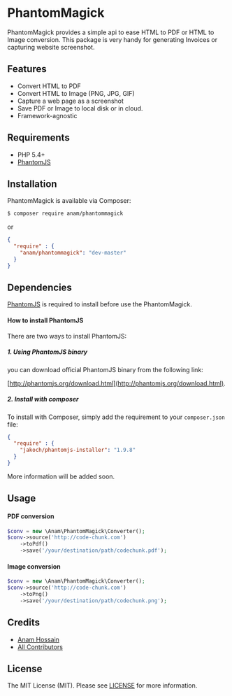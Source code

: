 # PhantomMagick

PhantomMagick provides a simple api to ease HTML to PDF or HTML to Image conversion. This package is very handy for generating Invoices or capturing website screenshot.

## Features

- Convert HTML to PDF
- Convert HTML to Image (PNG, JPG, GIF)
- Capture a web page as a screenshot
- Save PDF or Image to local disk or in cloud.
- Framework-agnostic

## Requirements

- PHP 5.4+
- [PhantomJS](http://phantomjs.org)

## Installation

PhantomMagick is available via Composer:

```bash
$ composer require anam/phantommagick
```

or 

```json
{
  "require" : {
    "anam/phantommagick": "dev-master"
  }
}
```

## Dependencies

[PhantomJS](http://phantomjs.org/download.html) is required to install before use the PhantomMagick.

#### How to install PhantomJS

There are two ways to install PhantomJS:

##### 1. Using PhantomJS binary

you can download official PhantomJS binary from the following link:

[http://phantomjs.org/download.html](http://phantomjs.org/download.html).

##### 2. Install with composer

To install with Composer, simply add the requirement to your `composer.json` file:

```json
{
  "require" : {
    "jakoch/phantomjs-installer": "1.9.8"
  }
}
```

More information will be added soon.

## Usage

#### PDF conversion

```php
$conv = new \Anam\PhantomMagick\Converter();
$conv->source('http://code-chunk.com')
    ->toPdf()
    ->save('/your/destination/path/codechunk.pdf');
```

#### Image conversion

```php
$conv = new \Anam\PhantomMagick\Converter();
$conv->source('http://code-chunk.com')
    ->toPng()
    ->save('/your/destination/path/codechunk.png');
```

## Credits

- [Anam Hossain](https://github.com/anam-hossain)
- [All Contributors](https://github.com/anam-hossain/phantommagick/graphs/contributors)

## License

The MIT License (MIT). Please see [LICENSE](http://opensource.org/licenses/MIT) for more information.